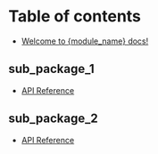 # Table of contents

* [Welcome to {module\_name} docs!](README.md)

## sub\_package\_1

* [API Reference](sub_package_1/api-reference.md)

## sub\_package\_2

* [API Reference](sub_package_2/api-reference.md)

